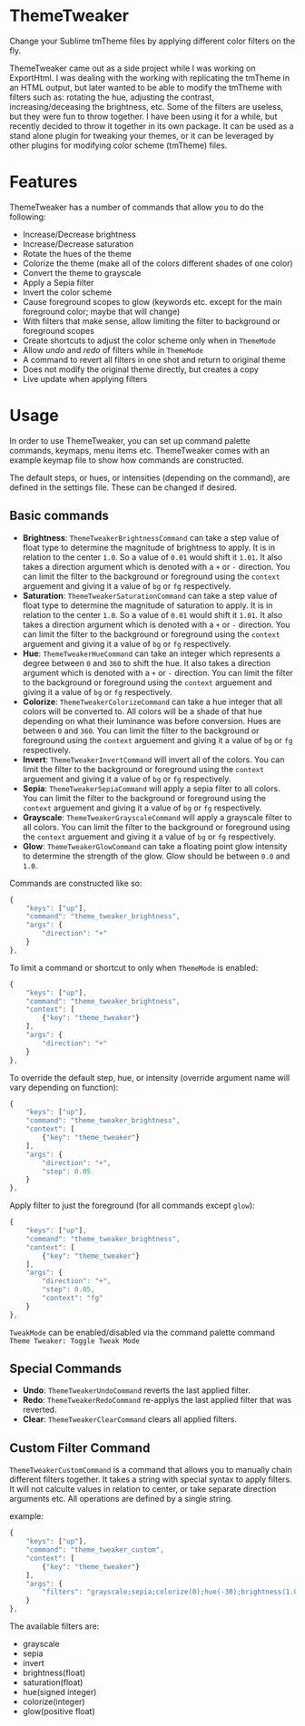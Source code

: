 # ThemeTweaker

Change your Sublime tmTheme files by applying different color filters on the fly.

ThemeTweaker came out as a side project while I was working on ExportHtml.  I was dealing with the working with replicating the tmTheme in an HTML output, but later wanted to be able to modify the tmTheme with filters such as: rotating the hue, adjusting the contrast, increasing/deceasing the brightness, etc.  Some of the filters are useless, but they were fun to throw together.  I have been using it for a while, but recently decided to throw it together in its own package.  It can be used as a stand alone plugin for tweaking your themes, or it can be leveraged by other plugins for modifying color scheme (tmTheme) files.

# Features

ThemeTweaker has a number of commands that allow you to do the following:
- Increase/Decrease brightness
- Increase/Decrease saturation
- Rotate the hues of the theme
- Colorize the theme (make all of the colors different shades of one color)
- Convert the theme to grayscale
- Apply a Sepia filter
- Invert the color scheme
- Cause foreground scopes to glow (keywords etc. except for the main foreground color; maybe that will change)
- With filters that make sense, allow limiting the filter to background or foreground scopes
- Create shortcuts to adjust the color scheme only when in `ThemeMode`
- Allow *undo* and *redo* of filters while in `ThemeMode`
- A command to revert all filters in one shot and return to original theme
- Does not modify the original theme directly, but creates a copy
- Live update when applying filters

# Usage

In order to use ThemeTweaker, you can set up command palette commands, keymaps, menu items etc.  ThemeTweaker comes with an example keymap file to show how commands are constructed.

The default steps, or hues, or intensities (depending on the command), are defined in the settings file.  These can be changed if desired.

## Basic commands
- **Brightness**: `ThemeTweakerBrightnessCommand` can take a step value of float type to determine the magnitude of brightness to apply.  It is in relation to the center `1.0`.  So a value of `0.01` would shift it `1.01`. It also takes a direction argument which is denoted with a `+` or `-` direction. You can limit the filter to the background or foreground using the `context` arguement and giving it a value of `bg` or `fg` respectively.
- **Saturation**: `ThemeTweakerSaturationCommand` can take a step value of float type to determine the magnitude of saturation to apply.  It is in relation to the center `1.0`.  So a value of `0.01` would shift it `1.01`. It also takes a direction argument which is denoted with a `+` or `-` direction.  You can limit the filter to the background or foreground using the `context` arguement and giving it a value of `bg` or `fg` respectively.
- **Hue**: `ThemeTweakerHueCommand` can take an integer which represents a degree between `0` and `360` to shift the hue.  It also takes a direction argument which is denoted with a `+` or `-` direction.  You can limit the filter to the background or foreground using the `context` arguement and giving it a value of `bg` or `fg` respectively.
- **Colorize**: `ThemeTweakerColorizeCommand` can take a hue integer that all colors will be converted to.  All colors will be a shade of that hue depending on what their luminance was before conversion. Hues are between `0` and `360`.  You can limit the filter to the background or foreground using the `context` arguement and giving it a value of `bg` or `fg` respectively.
- **Invert**: `ThemeTweakerInvertCommand` will invert all of the colors.  You can limit the filter to the background or foreground using the `context` arguement and giving it a value of `bg` or `fg` respectively.
- **Sepia**: `ThemeTweakerSepiaCommand` will apply a sepia filter to all colors.  You can limit the filter to the background or foreground using the `context` arguement and giving it a value of `bg` or `fg` respectively.
- **Grayscale**: `ThemeTweakerGrayscaleCommand` will apply a grayscale filter to all colors.  You can limit the filter to the background or foreground using the `context` arguement and giving it a value of `bg` or `fg` respectively.
- **Glow**: `ThemeTweakerGlowCommand` can take a floating point glow intensity to determine the strength of the glow.  Glow should be between `0.0` and `1.0`.

Commands are constructed like so:
```javascript
{
    "keys": ["up"],
    "command": "theme_tweaker_brightness",
    "args": {
        "direction": "+"
    }
},
```

To limit a command or shortcut to only when `ThemeMode` is enabled:
```javascript
{
    "keys": ["up"],
    "command": "theme_tweaker_brightness",
    "context": [
        {"key": "theme_tweaker"}
    ],
    "args": {
        "direction": "+"
    }
},
```

To override the default step, hue, or intensity (override argument name will vary depending on function):
```javascript
{
    "keys": ["up"],
    "command": "theme_tweaker_brightness",
    "context": [
        {"key": "theme_tweaker"}
    ],
    "args": {
        "direction": "+",
        "step": 0.05
    }
},
```

Apply filter to just the foreground (for all commands except `glow`):
```javascript
{
    "keys": ["up"],
    "command": "theme_tweaker_brightness",
    "context": [
        {"key": "theme_tweaker"}
    ],
    "args": {
        "direction": "+",
        "step": 0.05,
        "context": "fg"
    }
},
```

`TweakMode` can be enabled/disabled via the command palette command `Theme Tweaker: Toggle Tweak Mode`

## Special Commands
- **Undo**: `ThemeTweakerUndoCommand` reverts the last applied filter.
- **Redo**: `ThemeTweakerRedoCommand` re-applys the last applied filter that was reverted.
- **Clear**: `ThemeTweakerClearCommand` clears all applied filters.

## Custom Filter Command

`ThemeTweakerCustomCommand` is a command that allows you to manually chain different filters together.  It takes a string with special syntax to apply filters.  It will not calculte values in relation to center, or take separate direction arguments etc.  All operations are defined by a single string.

example:
```javascript
{
    "keys": ["up"],
    "command": "theme_tweaker_custom",
    "context": [
        {"key": "theme_tweaker"}
    ],
    "args": {
        "filters": "grayscale;sepia;colorize(0);hue(-30);brightness(1.050000);saturation(0.900000);brightness(0.950000)"
    }
},
```

The available filters are:
- grayscale
- sepia
- invert
- brightness(float)
- saturation(float)
- hue(signed integer)
- colorize(integer)
- glow(positive float)
